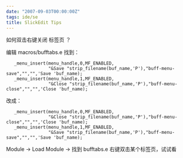 ```yaml
---
date: "2007-09-03T00:00:00Z"
tags: ide/se
title: SlickEdit Tips
---
```


如何双击右键关闭 标签页 ？

编辑 macros/bufftabs.e 找到：

```
   _menu_insert(menu_handle,0,MF_ENABLED,
                "&Save "strip_filename(buf_name,'P'),"buff-menu-save","","",'Save 'buf_name); 
   _menu_insert(menu_handle,1,MF_ENABLED,
                "&Close "strip_filename(buf_name,'P'),"buff-menu-close","","",'Close 'buf_name);
```

改成：
```
   _menu_insert(menu_handle,0,MF_ENABLED, 
                "&Close "strip_filename(buf_name,'P'),"buff-menu-close","","",'Close 'buf_name);
   _menu_insert(menu_handle,1,MF_ENABLED,
                "&Save "strip_filename(buf_name,'P'),"buff-menu-save","","",'Save 'buf_name); 
```

Module -> Load Module -> 找到 bufftabs.e
右键双击某个标签页，试试看
